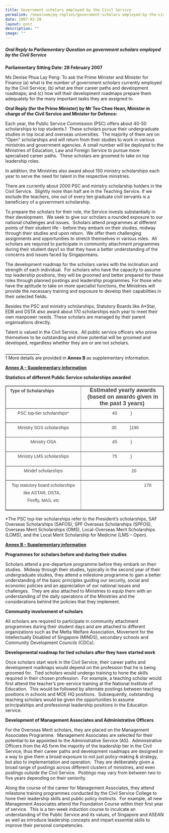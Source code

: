 ```yaml
---
title: Government scholars employed by the Civil Service
permalink: /newsroom/pq-replies/government-scholars-employed-by-the-civil-service/
date: 2007-02-28
layout: post
description: ""
image: ""
---
```

##### Oral Reply to Parliamentary Question on government scholars employed by the Civil Service

**Parliamentary Sitting Date: 28 February 2007**

Ms Denise Phua Lay Peng: To ask the Prime Minister and Minister for Finance (a) what is the number of government scholars currently employed by the Civil Service; (b) what are their career paths and development roadmaps; and (c) how will their development roadmaps prepare them adequately for the many important tasks they are assigned to.

**Oral Reply (for the Prime Minister) by Mr Teo Chee Hean, Minister in charge of the Civil Service and Minister for Defence:**

Each year, the Public Service Commission (PSC) offers about 40-50 scholarships to top students.1&nbsp; These scholars pursue their undergraduate studies in top local and overseas universities.&nbsp; The majority of them are on “Open” scholarships and will return from their studies to work in various ministries and government agencies.&nbsp;A small number will be deployed to the Ministries of Education, Law and Foreign Service to pursue more specialised career paths.&nbsp; These scholars are groomed to take on top leadership roles.&nbsp;&nbsp;

In addition, the Ministries also award about 150 ministry scholarships each year to serve the need for talent in the respective ministries.&nbsp;&nbsp;

There are currently about 2000 PSC and ministry scholarship holders in the Civil Service.&nbsp; Slightly more than half are in the Teaching Service.&nbsp;If we exclude the teachers, one out of every ten graduate civil servants is a beneficiary of a government scholarship.&nbsp;

To prepare the scholars for their role, the Service invests substantially in their development.&nbsp; We seek to give our scholars a rounded exposure to our national challenges and issues.&nbsp; Scholars attend programmes at different points of their student life - before they embark on their studies, midway through their studies and upon return.&nbsp; We offer them challenging assignments and opportunities to stretch themselves in various roles.&nbsp; All scholars are required to participate in community attachment programmes during their student days1&nbsp;so that they have a better understanding of the concerns and issues faced by Singaporeans.

The development roadmap for the scholars varies with the inclination and strength of each individual.&nbsp; For scholars who have the capacity to assume top leadership positions, they will be groomed and better prepared for these roles through planned postings and leadership programmes. For those who have the aptitude to take on more specialist functions, the Ministries will provide the necessary training and exposure to develop their capabilities in their selected fields.

Besides the PSC and ministry scholarships, Statutory Boards like A\*Star, EDB and DSTA also award about 170 scholarships each year to meet their own manpower needs.&nbsp;These scholars are managed by their parent organisations directly.&nbsp;

Talent is valued in the Civil Service.&nbsp; All public service officers who prove themselves to be outstanding and show potential will be groomed and developed, regardless whether they are or are not scholars.

\_\_\_\_\_\_\_\_\_\_\_\_\_\_\_\_\_  
1&nbsp;More details are provided in&nbsp;**Annex B**&nbsp;as supplementary information.

<u>**Annex A - Supplementary information**</u>

**Statistics of different Public Service scholarships awarded**

<table cellspacing="0" cellpadding="0" width="588" border="1" style="font-style: normal; font-variant-caps: normal; font-weight: 400; letter-spacing: normal; orphans: auto; text-align: start; text-transform: none; white-space: normal; widows: auto; word-spacing: 0px; -webkit-text-size-adjust: auto; -webkit-text-stroke-width: 0px; text-decoration: none; box-sizing: border-box; vertical-align: top; caret-color: rgb(63, 63, 63); color: rgb(63, 63, 63); font-family: &quot;DM Sans&quot;, sans-serif; font-size: 18px;"><tbody style="box-sizing: border-box; vertical-align: top;"><tr style="box-sizing: border-box; vertical-align: top;"><td valign="top" style="box-sizing: border-box; vertical-align: top; width: 300px;"><p style="box-sizing: border-box; vertical-align: top; margin-top: 0px; font-size: 0.875rem; line-height: 1.71429em; margin-bottom: 1em;"><strong style="box-sizing: border-box; vertical-align: top;">&nbsp;Type of Scholarships</strong></p></td><td valign="top" style="box-sizing: border-box; vertical-align: top; text-align: center; width: 288px;"><strong style="box-sizing: border-box; vertical-align: top;">&nbsp;Estimated yearly awards<br style="box-sizing: border-box; vertical-align: top;"></strong><strong style="box-sizing: border-box; vertical-align: top;">&nbsp;(based on awards given in the past 3 years)</strong></td></tr><tr style="box-sizing: border-box; vertical-align: top;"><td valign="top" style="box-sizing: border-box; vertical-align: top; width: 300px;"><p style="box-sizing: border-box; vertical-align: top; margin-top: 0px; font-size: 0.875rem; line-height: 1.71429em; margin-bottom: 1em; text-align: center;">PSC top-tier scholarships*</p></td><td valign="top" style="box-sizing: border-box; vertical-align: top; width: 288px;"><p style="box-sizing: border-box; vertical-align: top; margin-top: 0px; font-size: 0.875rem; line-height: 1.71429em; margin-bottom: 1em; text-align: center;">40&nbsp;&nbsp;&nbsp;&nbsp;&nbsp;&nbsp;&nbsp;&nbsp;&nbsp;&nbsp; }</p></td></tr><tr style="box-sizing: border-box; vertical-align: top;"><td valign="top" style="box-sizing: border-box; vertical-align: top; width: 300px;"><p style="box-sizing: border-box; vertical-align: top; margin-top: 0px; font-size: 0.875rem; line-height: 1.71429em; margin-bottom: 1em; text-align: center;">Ministry SGS scholarships</p></td><td valign="top" style="box-sizing: border-box; vertical-align: top; width: 288px;"><p style="box-sizing: border-box; vertical-align: top; margin-top: 0px; font-size: 0.875rem; line-height: 1.71429em; margin-bottom: 1em; text-align: center;">&nbsp;&nbsp;&nbsp;&nbsp; 30&nbsp;&nbsp;&nbsp;&nbsp; &nbsp;&nbsp;&nbsp;&nbsp;&nbsp; }190</p></td></tr><tr style="box-sizing: border-box; vertical-align: top;"><td valign="top" style="box-sizing: border-box; vertical-align: top; width: 300px;"><p style="box-sizing: border-box; vertical-align: top; margin-top: 0px; font-size: 0.875rem; line-height: 1.71429em; margin-bottom: 1em; text-align: center;">Ministry OSA</p></td><td valign="top" style="box-sizing: border-box; vertical-align: top; width: 288px;"><p style="box-sizing: border-box; vertical-align: top; margin-top: 0px; font-size: 0.875rem; line-height: 1.71429em; margin-bottom: 1em; text-align: center;">45&nbsp;&nbsp;&nbsp;&nbsp;&nbsp;&nbsp;&nbsp;&nbsp;&nbsp;&nbsp; }</p></td></tr><tr style="box-sizing: border-box; vertical-align: top;"><td valign="top" style="box-sizing: border-box; vertical-align: top; width: 300px;"><p style="box-sizing: border-box; vertical-align: top; margin-top: 0px; font-size: 0.875rem; line-height: 1.71429em; margin-bottom: 1em; text-align: center;">Ministry LMS scholarships</p></td><td valign="top" style="box-sizing: border-box; vertical-align: top; width: 288px;"><p style="box-sizing: border-box; vertical-align: top; margin-top: 0px; font-size: 0.875rem; line-height: 1.71429em; margin-bottom: 1em; text-align: center;">75&nbsp;&nbsp;&nbsp;&nbsp;&nbsp;&nbsp;&nbsp;&nbsp;&nbsp;&nbsp; }</p></td></tr><tr style="box-sizing: border-box; vertical-align: top;"><td valign="top" style="box-sizing: border-box; vertical-align: top; width: 300px;"><p style="box-sizing: border-box; vertical-align: top; margin-top: 0px; font-size: 0.875rem; line-height: 1.71429em; margin-bottom: 1em; text-align: center;">Mindef scholarships</p></td><td valign="top" style="box-sizing: border-box; vertical-align: top; width: 288px;"><p style="box-sizing: border-box; vertical-align: top; margin-top: 0px; font-size: 0.875rem; line-height: 1.71429em; margin-bottom: 1em;">&nbsp;&nbsp;&nbsp;&nbsp;&nbsp;&nbsp;&nbsp;&nbsp;&nbsp;&nbsp;&nbsp;&nbsp;&nbsp;&nbsp;&nbsp;&nbsp;&nbsp;&nbsp;&nbsp;&nbsp;&nbsp;&nbsp;&nbsp;&nbsp;&nbsp;&nbsp;&nbsp;&nbsp;&nbsp;&nbsp;&nbsp;&nbsp;&nbsp;&nbsp;&nbsp;&nbsp;&nbsp;&nbsp; 20</p></td></tr><tr style="box-sizing: border-box; vertical-align: top;"><td valign="top" style="box-sizing: border-box; vertical-align: top; width: 300px;"><p style="box-sizing: border-box; vertical-align: top; margin-top: 0px; font-size: 0.875rem; line-height: 1.71429em; margin-bottom: 1em; text-align: center;">Top statutory board scholarships like ASTAR, DSTA,&nbsp;&nbsp;<br style="box-sizing: border-box; vertical-align: top;">Firefly, MAS, etc</p></td><td valign="top" style="box-sizing: border-box; vertical-align: top; width: 288px;"><p style="box-sizing: border-box; vertical-align: top; margin-top: 0px; font-size: 0.875rem; line-height: 1.71429em; margin-bottom: 1em; margin-left: 40px;">&nbsp;&nbsp;&nbsp;&nbsp;&nbsp;&nbsp;&nbsp;&nbsp;&nbsp;&nbsp;&nbsp;&nbsp;&nbsp;&nbsp;&nbsp;&nbsp;&nbsp;&nbsp;&nbsp;&nbsp;&nbsp;&nbsp;&nbsp;&nbsp;&nbsp;&nbsp;&nbsp;&nbsp;&nbsp;&nbsp;&nbsp;&nbsp;&nbsp;&nbsp;&nbsp;&nbsp;&nbsp;&nbsp; 170&nbsp;</p></td></tr></tbody></table>

\*The PSC top-tier scholarships refer to the President’s scholarships, SAF Overseas Scholarships (SAFOS), SPF Overseas Scholarships (SPFOS), Overseas Merit Scholarships (OMS), Local-Overseas Merit Scholarships (LOMS), and the Local Merit Scholarship for Medicine (LMS – Open). &nbsp;

<u>**Annex B - Supplementary information**</u>

**Programmes for scholars before and during their studies**

Scholars attend a pre-departure programme before they embark on their studies.&nbsp; Midway through their studies, typically in the second year of their undergraduate studies, they attend a milestone programme to gain a better understanding of the basic principles guiding our security, social and economic policies and an appreciation of our national issues and challenges.&nbsp; They are also attached to Ministries to equip them with an understanding of the daily operations of the Ministries and the considerations behind the policies that they implement.

**Community involvement of scholars**

All scholars are required to participate in community attachment programmes during their student days and are attached to different organizations such as the Metta Welfare Association, Movement for the Intellectually Disabled of Singapore (MINDS), secondary schools and Community Development Councils (CDCs).

**Developmental roadmap for tied scholars after they have started work**

Once scholars start work in the Civil Service, their career paths and development roadmaps would depend on the profession that he is being groomed for.&nbsp; Tied scholars would undergo training to hone the skills required in their chosen profession.&nbsp; For example, a teaching scholar would first attend the teacher’s pre-service training at the National Institute of Education.&nbsp; This would be followed by alternate postings between teaching positions in schools and MOE HQ positions.&nbsp; Subsequently, outstanding teaching scholars would be given the opportunities to assume principalships and professional leadership positions in the Education service.

**Development of Management Associates and Administrative Officers**

For the Overseas Merit scholars, they are placed on the Management Associates Programme.&nbsp; Management Associates are selected for their potential to be appointed to the Administrative Service (AS).&nbsp; Administrative Officers from the AS form the majority of the leadership tier in the Civil Service, thus their career paths and development roadmaps are designed in a way to give them a broad exposure to not just policy-making &amp; strategy, but also to implementation and operation.&nbsp; They are deliberately given a broad range of postings across different clusters of ministries, and even postings outside the Civil Service.&nbsp; Postings may vary from between two to five years depending on their seniority.&nbsp;

Along the course of the career for Management Associates, they attend milestone training programmes conducted by the Civil Service College to hone their leadership skills and public policy instincts.&nbsp; For example, all new Management Associates attend the Foundation Course within their first year of service.&nbsp; This is a ten-week induction course to inculcate an understanding of the Public Service and its values, of Singapore and ASEAN as well as introduce leadership concepts and impart essential skills to improve their personal competencies.